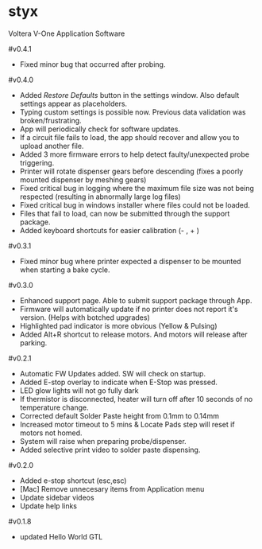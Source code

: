 # styx
Voltera V-One Application Software

#v0.4.1
- Fixed minor bug that occurred after probing.

#v0.4.0
- Added *Restore Defaults* button in the settings window. Also default settings appear as placeholders.
- Typing custom settings is possible now. Previous data validation was broken/frustrating.
- App will periodically check for software updates.
- If a circuit file fails to load, the app should recover and allow you to upload another file.
- Added 3 more firmware errors to help detect faulty/unexpected probe triggering.
- Printer will rotate dispenser gears before descending (fixes a poorly mounted dispenser by meshing gears)
- Fixed critical bug in logging where the maximum file size was not being respected (resulting in abnormally large log files)
- Fixed critical bug in windows installer where files could not be loaded.
- Files that fail to load, can now be submitted through the support package.
- Added keyboard shortcuts for easier calibration (- , + )

#v0.3.1
- Fixed minor bug where printer expected a dispenser to be mounted when starting a bake cycle.

#v0.3.0
- Enhanced support page. Able to submit support package through App. 
- Firmware will automatically update if no printer does not report it's version. (Helps with botched upgrades)
- Highlighted pad indicator is more obvious (Yellow & Pulsing)
- Added Alt+R shortcut to release motors. And motors will release after parking. 

#v0.2.1
- Automatic FW Updates added. SW will check on startup.
- Added E-stop overlay to indicate when E-Stop was pressed.
- LED glow lights will not go fully dark
- If thermistor is disconnected, heater will turn off after 10 seconds of no temperature change.
- Corrected default Solder Paste height from 0.1mm to 0.14mm
- Increased motor timeout to 5 mins & Locate Pads step will reset if motors not homed.
- System will raise when preparing probe/dispenser.
- Added selective print video to solder paste dispensing.

#v0.2.0
- Added e-stop shortcut (esc,esc)
- [Mac] Remove unnecesary items from Application menu 
- Update sidebar videos
- Update help links

#v0.1.8
- updated Hello World GTL
